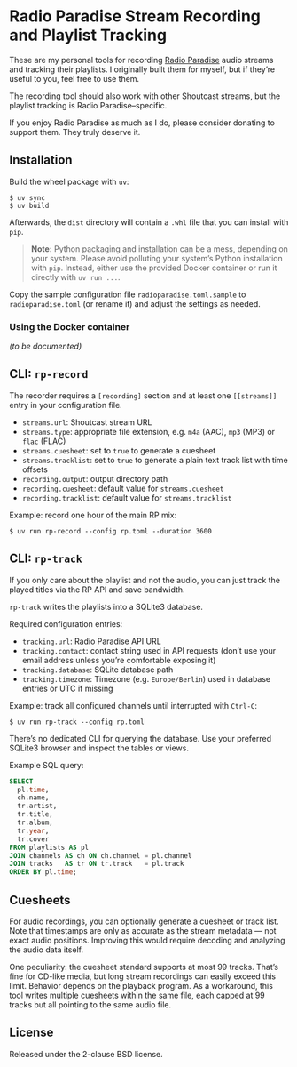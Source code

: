 # Radio Paradise Stream Recording and Playlist Tracking

These are my personal tools for recording [Radio Paradise][1] audio streams and
tracking their playlists. I originally built them for myself, but if they’re
useful to you, feel free to use them.

The recording tool should also work with other Shoutcast streams, but the
playlist tracking is Radio Paradise–specific.

If you enjoy Radio Paradise as much as I do, please consider donating to
support them. They truly deserve it.

## Installation

Build the wheel package with `uv`:

```console
$ uv sync
$ uv build
```

Afterwards, the `dist` directory will contain a `.whl` file that you can
install with `pip`.

> **Note:** Python packaging and installation can be a mess, depending on your
> system. Please avoid polluting your system’s Python installation with `pip`.
> Instead, either use the provided Docker container or run it directly with
> `uv run ...`.

Copy the sample configuration file `radioparadise.toml.sample` to
`radioparadise.toml` (or rename it) and adjust the settings as needed.

### Using the Docker container

*(to be documented)*

## CLI: `rp-record`

The recorder requires a `[recording]` section and at least one `[[streams]]`
entry in your configuration file.

- `streams.url`: Shoutcast stream URL
- `streams.type`: appropriate file extension, e.g. `m4a` (AAC), `mp3` (MP3)
  or `flac` (FLAC)
- `streams.cuesheet`: set to `true` to generate a cuesheet
- `streams.tracklist`: set to `true` to generate a plain text track list with
  time offsets
- `recording.output`: output directory path
- `recording.cuesheet`: default value for `streams.cuesheet`
- `recording.tracklist`: default value for `streams.tracklist`

Example: record one hour of the main RP mix:

```console
$ uv run rp-record --config rp.toml --duration 3600
```

## CLI: `rp-track`

If you only care about the playlist and not the audio, you can just track
the played titles via the RP API and save bandwidth.

`rp-track` writes the playlists into a SQLite3 database.

Required configuration entries:

- `tracking.url`: Radio Paradise API URL
- `tracking.contact`: contact string used in API requests (don’t use your
  email address unless you’re comfortable exposing it)
- `tracking.database`: SQLite database path
- `tracking.timezone`: Timezone (e.g. `Europe/Berlin`) used in database
  entries or UTC if missing

Example: track all configured channels until interrupted with `Ctrl-C`:

```console
$ uv run rp-track --config rp.toml
```

There’s no dedicated CLI for querying the database. Use your preferred
SQLite3 browser and inspect the tables or views.

Example SQL query:

```sql
SELECT
  pl.time,
  ch.name,
  tr.artist,
  tr.title,
  tr.album,
  tr.year,
  tr.cover
FROM playlists AS pl
JOIN channels AS ch ON ch.channel = pl.channel
JOIN tracks   AS tr ON tr.track   = pl.track
ORDER BY pl.time;
```

## Cuesheets

For audio recordings, you can optionally generate a cuesheet or track list.
Note that timestamps are only as accurate as the stream metadata — not exact
audio positions. Improving this would require decoding and analyzing the audio
data itself.

One peculiarity: the cuesheet standard supports at most 99 tracks. That’s fine
for CD-like media, but long stream recordings can easily exceed this limit.
Behavior depends on the playback program. As a workaround, this tool writes
multiple cuesheets within the same file, each capped at 99 tracks but all
pointing to the same audio file.

## License

Released under the 2-clause BSD license.

[1]: https://radioparadise.com/
